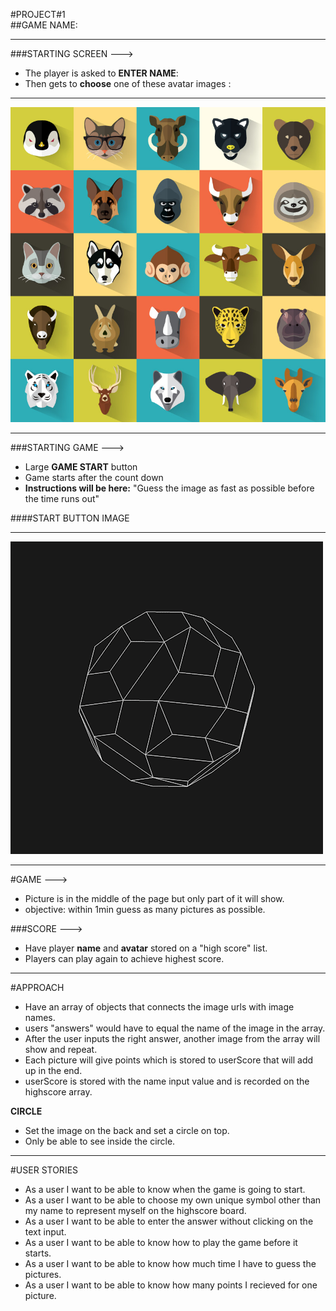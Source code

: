 #PROJECT#1  
##GAME NAME: 
_____
###STARTING SCREEN --->
- The player is asked to **ENTER NAME**:
- Then gets to **choose** one of these avatar images :

_____
![img](img/avatar.jpg)
____

###STARTING GAME --->
- Large **GAME START** button
- Game starts after the count down
- **Instructions will be here:** "Guess the image as fast as possible before the time runs out"

####START BUTTON IMAGE
______

![img](img/5Wk8m79.gif)
______

#GAME --->
- Picture is in the middle of the page but only part of it will show.
- objective: within 1min guess as many pictures as possible.

###SCORE --->
- Have player **name** and **avatar** stored on a "high score" list.
- Players can play again to achieve highest score.


___
#APPROACH
- Have an array of objects that connects the image urls with image names.
- users "answers" would have to equal the name of the image in the array.
- After the user inputs the right answer, another image from the array will show and repeat.
- Each picture will give points which is stored to userScore that will add up in the end.
- userScore is stored with the name input value and is recorded on the highscore array.

**CIRCLE**

- Set the image on the back and set a circle on top.
- Only be able to see inside the circle.

____
#USER STORIES
- As a user I want to be able to know when the game is going to start.
- As a user I want to be able to choose my own unique symbol other than my name to represent myself on the highscore board. 
- As a user I want to be able to enter the answer without clicking on the text input.
- As a user I want to be able to know how to play the game before it starts.
- As a user I want to be able to know how much time I have to guess the pictures.
- As a user I want to be able to know how many points I recieved for one picture. 